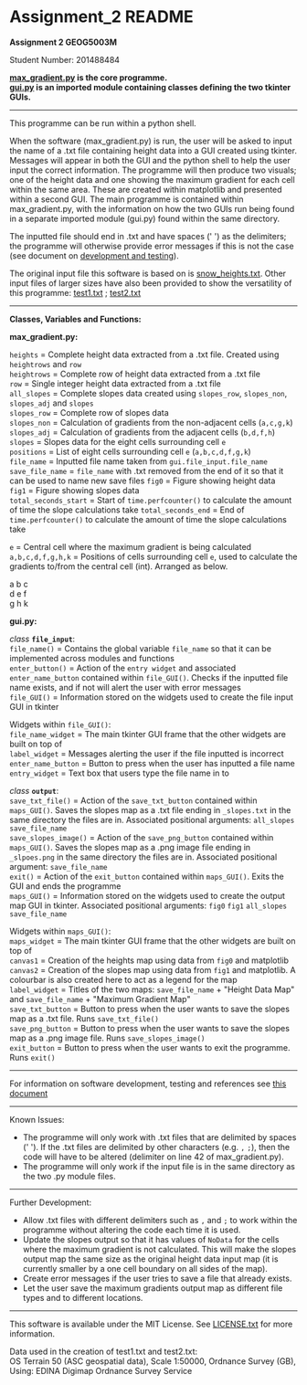 # Assignment_2 README
**Assignment 2 GEOG5003M**

Student Number: 201488484

**[max_gradient.py](https://github.com/drwebb98/Assignment_2/blob/main/max_gradient.py) is the core programme.**  
**[gui.py](https://github.com/drwebb98/Assignment_2/blob/main/gui.py) is an imported module containing classes defining the two tkinter GUIs.**

***
This programme can be run within a python shell. 

When the software (max_gradient.py) is run, the user will be asked to input the name of a .txt file containing height data into a GUI created using tkinter. Messages will appear in both the GUI and the python shell to help the user input the correct information.
The programme will then produce two visuals; one of the height data and one showing the maximum gradient for each cell within the same area. These are created within matplotlib and presented within a second GUI.
The main programme is contained within max_gradient.py, with the information on how the two GUIs run being found in a separate imported module (gui.py) found within the same directory.

The inputted file should end in .txt and have spaces (' ') as the delimiters; the programme will otherwise provide error messages if this is not the case (see document on [development and testing](https://github.com/drwebb98/Assignment_2/blob/main/Development%20and%20Testing.txt)).

The original input file this software is based on is [snow_heights.txt](https://github.com/drwebb98/Assignment_2/blob/main/snow_heights.txt).
Other input files of larger sizes have also been provided to show the versatility of this programme: [test1.txt](https://github.com/drwebb98/Assignment_2/blob/main/test1.txt) ; [test2.txt](https://github.com/drwebb98/Assignment_2/blob/main/test2.txt)

***

**Classes, Variables and Functions:**

**max_gradient.py:**

`heights` = Complete height data extracted from a .txt file. Created using `heightrows` and `row`  
`heightrows` = Complete row of height data extracted from a .txt file  
`row` = Single integer height data extracted from a .txt file  
`all_slopes` = Complete slopes data created using `slopes_row`, `slopes_non`, `slopes_adj` and `slopes`  
`slopes_row` = Complete row of slopes data   
`slopes_non` = Calculation of gradients from the non-adjacent cells (`a,c,g,k`)  
`slopes_adj` = Calculation of gradients from the adjacent cells (`b,d,f,h`)  
`slopes` = Slopes data for the eight cells surrounding cell `e`  
`positions` = List of eight cells surrounding cell `e` (`a,b,c,d,f,g,k`)  
`file_name` = Inputted file name taken from `gui.file_input.file_name`  
`save_file_name` = `file_name` with .txt removed from the end of it so that it can be used to name new save files
`fig0` = Figure showing height data  
`fig1` = Figure showing slopes data  
`total_seconds_start` = Start of `time.perfcounter()` to calculate the amount of time the slope calculations take
`total_seconds_end` = End of `time.perfcounter()` to calculate the amount of time the slope calculations take

`e` = Central cell where the maximum gradient is being calculated  
`a,b,c,d,f,g,h,k` = Positions of cells surrounding cell `e`, used to calculate the gradients to/from the central cell (int). Arranged as below.  

a  b  c  
d  e  f  
g  h  k  

**gui.py:**

*class* **`file_input`**:  
`file_name()` = Contains the global variable `file_name` so that it can be implemented across modules and functions  
`enter_button()` = Action of the `entry widget` and associated `enter_name_button` contained within `file_GUI()`. Checks if the inputted file name exists, and if not will alert the user with error messages  
`file_GUI()` = Information stored on the widgets used to create the file input GUI in tkinter  
 
 Widgets within `file_GUI()`:  
`file_name_widget` = The main tkinter GUI frame that the other widgets are built on top of  
`label_widget` = Messages alerting the user if the file inputted is incorrect  
`enter_name_button` = Button to press when the user has inputted a file name  
`entry_widget` = Text box that users type the file name in to  



*class* **`output`**:  
`save_txt_file()` = Action of the `save_txt_button` contained within `maps_GUI()`. Saves the slopes map as a .txt file ending in `_slopes.txt` in the same directory the files are in. Associated positional arguments: `all_slopes` `save_file_name`  
`save_slopes_image()` = Action of the `save_png_button` contained within `maps_GUI()`. Saves the slopes map as a .png image file ending in `_slpoes.png` in the same directory the files are in. Associated positional argument: `save_file_name`  
`exit()` = Action of the `exit_button` contained within `maps_GUI()`. Exits the GUI and ends the programme  
`maps_GUI()` = Information stored on the widgets used to create the output map GUI in tkinter. Associated positional arguments: `fig0` `fig1` `all_slopes` `save_file_name`  

Widgets within `maps_GUI()`:  
`maps_widget` = The main tkinter GUI frame that the other widgets are built on top of  
`canvas1` = Creation of the heights map using data from `fig0` and matplotlib  
`canvas2` = Creation of the slopes map using data from `fig1` and matplotlib. A colourbar is also created here to act as a legend for the map  
`label_widget` = Titles of the two maps: `save_file_name` + "Height Data Map"   and   `save_file_name` + "Maximum Gradient Map"   
`save_txt_button` = Button to press when the user wants to save the slopes map as a .txt file. Runs `save_txt_file()`  
`save_png_button` = Button to press when the user wants to save the slopes map as a .png image file. Runs `save_slopes_image()`  
`exit_button` = Button to press when the user wants to exit the programme. Runs `exit()`

***

For information on software development, testing and references see [this document](https://github.com/drwebb98/Assignment_2/blob/main/Development%20and%20Testing.txt)

***

Known Issues:

* The programme will only work with .txt files that are delimited by spaces (' '). If the .txt files are delimited by other characters (e.g. `,` `;`), then the code will have to be altered (delimiter on line 42 of max_gradient.py).
* The programme will only work if the input file is in the same directory as the two .py module files.


***

Further Development:

* Allow .txt files with different delimiters such as `,` and `;` to work within the programme without altering the code each time it is used.  
* Update the slopes output so that it has values of `NoData` for the cells where the maximum gradient is not calculated. This will make the slopes output map the same size as the original height data input map (it is currently smaller by a one cell boundary on all sides of the map).  
* Create error messages if the user tries to save a file that already exists.  
* Let the user save the maximum gradients output map as different file types and to different locations.  

***

This software is available under the MIT License. See [LICENSE.txt](https://github.com/drwebb98/Assignment_2/blob/main/LICENSE.txt) for more information.

Data used in the creation of test1.txt and test2.txt:  
OS Terrain 50 (ASC geospatial data), Scale 1:50000, Ordnance Survey (GB), Using: EDINA Digimap Ordnance Survey Service
